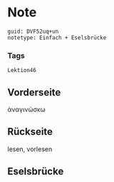 # Note
```
guid: DVF52uq+un
notetype: Einfach + Eselsbrücke
```

### Tags
```
Lektion46
```

## Vorderseite
ἀναγινώσκω

## Rückseite
lesen, vorlesen

## Eselsbrücke


